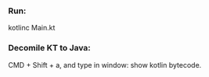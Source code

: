 ### Run:
kotlinc Main.kt

### Decomile KT to Java:
CMD + Shift + a, and type in window: show kotlin bytecode.
